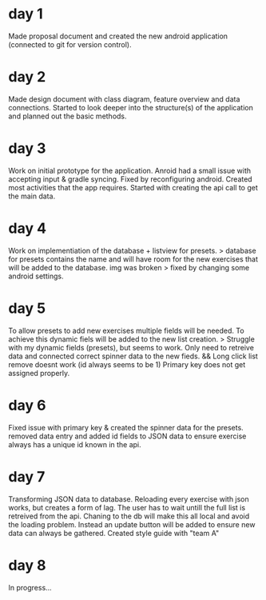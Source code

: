 # day 1  
Made proposal document and created the new android application (connected to git for version control).

# day 2  
Made design document with class diagram, feature overview and data connections. Started to look deeper into the structure(s) of the application and planned out the basic methods.

# day 3  
Work on initial prototype for the application. Anroid had a small issue with accepting input & gradle syncing. Fixed by reconfiguring android. Created most activities that the app requires. Started with creating the api call to get the main data.

# day 4  
Work on implementiation of the database + listview for presets. > database for presets contains the name and will have room for the new exercises that will be added to the database. img was broken > fixed by changing some android settings.

# day 5  
To allow presets to add new exercises multiple fields will be needed. To achieve this dynamic fiels will be added to the new list creation. > Struggle with my dynamic fields (presets), but seems to work. Only need to retreive data and connected correct spinner data to the new fieds. && Long click list remove doesnt work (id always seems to be 1) Primary key does not get assigned properly.

# day 6  
Fixed issue with primary key & created the spinner data for the presets. removed data entry and added id fields to JSON data to ensure exercise always has a unique id known in the api.

# day 7  
Transforming JSON data to database. Reloading every exercise with json works, but creates a form of lag. The user has to wait untill the full list is retreived from the api. Chaning to the db will make this all local and avoid the loading problem. Instead an update button will be added to ensure new data can always be gathered. Created style guide with "team A"

# day 8  
In progress...

